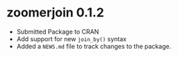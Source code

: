 # zoomerjoin 0.1.2

* Submitted Package to CRAN
* Add support for new `join_by()` syntax
* Added a `NEWS.md` file to track changes to the package.
